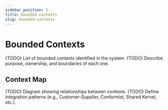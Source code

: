 ```yaml
---
sidebar_position: 5
title: Bounded Contexts
slug: bounded-contexts
---
```


# Bounded Contexts

{TODO} List of bounded contexts identified in the system.
{TODO} Describe purpose, ownership, and boundaries of each one.

## Context Map

{TODO} Diagram showing relationships between contexts.
{TODO} Define integration patterns (e.g., Customer-Supplier, Conformist, Shared Kernel, etc.).
